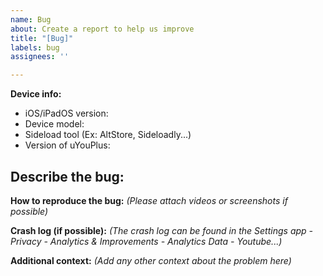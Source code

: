 ```yaml
---
name: Bug
about: Create a report to help us improve
title: "[Bug]"
labels: bug
assignees: ''

---
```


**Device info:**
- iOS/iPadOS version: 
- Device model:
- Sideload tool (Ex: AltStore, Sideloadly...)
- Version of uYouPlus: 

**Describe the bug:**
- 

**How to reproduce the bug:**
_(Please attach videos or screenshots if possible)_


**Crash log (if possible):**
_(The crash log can be found in the  Settings app - Privacy - Analytics & Improvements - Analytics Data - Youtube...)_


**Additional context:**
_(Add any other context about the problem here)_
